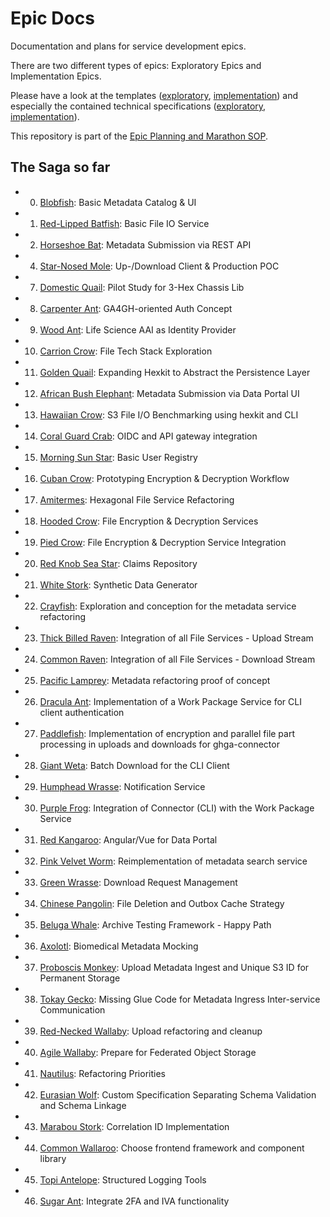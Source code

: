 # Epic Docs

Documentation and plans for service development epics.

There are two different types of epics: Exploratory Epics and Implementation Epics.

Please have a look at the templates ([exploratory](./template_exploratory_epic), [implementation](./template_implementation_epic)) and especially the contained technical specifications ([exploratory](./template_exploratory_epic/technical_specification.md), [implementation](./template_implementation_epic/technical_specification.md)).

This repository is part of the [Epic Planning and Marathon SOP](https://docs.ghga-dev.de/main/sops/sop001_epic_planning.html).

## The Saga so far

- 0. [Blobfish](./0-blob-fish/technical_specification.md): Basic Metadata Catalog & UI
- 1. [Red-Lipped Batfish](./1-red-lipped-batfish/technical_specification.md): Basic File IO Service
- 2. [Horseshoe Bat](./2-horseshoe-bat/technical_specification.md): Metadata Submission via REST API
- 4. [Star-Nosed Mole](./4-star-nosed-mole/technical_specification.md): Up-/Download Client & Production POC
- 7. [Domestic Quail](./7-domestic-quail/technical_specification.md): Pilot Study for 3-Hex Chassis Lib
- 8. [Carpenter Ant](./8-carpenter-ant/technical_specification.md): GA4GH-oriented Auth Concept
- 9. [Wood Ant](./9-wood-ant/technical_specification.md): Life Science AAI as Identity Provider
- 10. [Carrion Crow](./10-carrion-crow/technical_specification.md): File Tech Stack Exploration
- 11. [Golden Quail](./11-golden_quail/technical_specification.md): Expanding Hexkit to Abstract the Persistence Layer
- 12. [African Bush Elephant](./12-african-bush-elephant/technical_specification.md): Metadata Submission via Data Portal UI
- 13. [Hawaiian Crow](./13-hawaiian-crow/technical_specification.md): S3 File I/O Benchmarking using hexkit and CLI
- 14. [Coral Guard Crab](./14-coral-guard-crab/technical_specification.md): OIDC and API gateway integration
- 15. [Morning Sun Star](./15-morning-sun-star/technical_specification.md): Basic User Registry
- 16. [Cuban Crow](./16-cuban-crow/technical_specification.md): Prototyping Encryption & Decryption Workflow
- 17. [Amitermes](./17-amitermes/technical_specification.md): Hexagonal File Service Refactoring
- 18. [Hooded Crow](./18-hooded-crow/technical_specification.md): File Encryption & Decryption Services
- 19. [Pied Crow](./19-pied-raven/technical_specification.md): File Encryption & Decryption Service Integration
- 20. [Red Knob Sea Star](./20-red-knob-sea-star/technical_specification.md): Claims Repository
- 21. [White Stork](./21-white_stork/technical_specification.md): Synthetic Data Generator
- 22. [Crayfish](./22-crayfish/technical_specification.md): Exploration and conception for the metadata service refactoring
- 23. [Thick Billed Raven](./23-thick-billed-raven/technical_specification.md): Integration of all File Services - Upload Stream
- 24. [Common Raven](./24-common-raven/technical_specification.md): Integration of all File Services - Download Stream
- 25. [Pacific Lamprey](./25-pacific_lamprey/technical_specification.md): Metadata refactoring proof of concept
- 26. [Dracula Ant](./26-dracula-ant/technical_specification.md): Implementation of a Work Package Service for CLI client authentication
- 27. [Paddlefish](./27-paddlefish/technical_specification.md): Implementation of encryption and parallel file part processing in uploads and downloads for ghga-connector
- 28. [Giant Weta](./28-giant_weta/technical_specification.md): Batch Download for the CLI Client
- 29. [Humphead Wrasse](./29-humphead-wrasse/technical_specification.md): Notification Service
- 30. [Purple Frog](./30-purple_frog/technical_specification.md): Integration of Connector (CLI) with the Work Package Service
- 31. [Red Kangaroo](./31-red-kangaroo/technical_specification.md): Angular/Vue for Data Portal
- 32. [Pink Velvet Worm](./32-pink-velvet-worm/technical_specification.md): Reimplementation of metadata search service
- 33. [Green Wrasse](./33-green-wrasse/technical_specification.md): Download Request Management
- 34. [Chinese Pangolin](./34-chinese-pangolin/technical_specification.md): File Deletion and Outbox Cache Strategy
- 35. [Beluga Whale](./35-beluga-whale/technical_specification.md): Archive Testing Framework - Happy Path
- 36. [Axolotl](./36-axolotl/technical_specification.md): Biomedical Metadata Mocking
- 37. [Proboscis Monkey](./37-proboscis-monkey/technical_specification.md): Upload Metadata Ingest and Unique S3 ID for Permanent Storage
- 38. [Tokay Gecko](./38-tokay-gecko/technical_specification.md): Missing Glue Code for Metadata Ingress Inter-service Communication
- 39. [Red-Necked Wallaby](./39-red-necked-wallaby/technical_specification.md): Upload refactoring and cleanup
- 40. [Agile Wallaby](./40-agile-wallaby/technical_specification.md): Prepare for Federated Object Storage
- 41. [Nautilus](./41-nautilus/technical_specification.md): Refactoring Priorities
- 42. [Eurasian Wolf](./42-eurasian_wolf/technical_specification.md): Custom Specification Separating Schema Validation and Schema Linkage
- 43. [Marabou Stork](./43-marabou-stork/technical_specification.md): Correlation ID Implementation
- 44. [Common Wallaroo](./44-common-wallaroo/technical_specification.md): Choose frontend framework and component library
- 45. [Topi Antelope](./45-topi-antelope/technical_specification.md): Structured Logging Tools
- 46. [Sugar Ant](./46-sugar-ant/technical_specification.md): Integrate 2FA and IVA functionality
